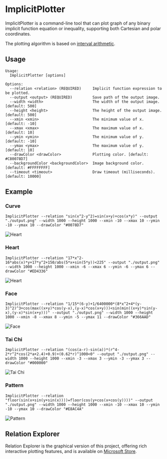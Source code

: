 # ImplicitPlotter

ImplicitPlotter is a command-line tool that can plot graph of any binary implicit function equation or inequality, supporting both Cartesian and polar coordinates.

The plotting algorithm is based on [interval arithmetic](https://www.dgp.toronto.edu/public_user/mooncake/papers/SIGGRAPH2001_Tupper.pdf).


## Usage

```
Usage:
  ImplicitPlotter [options]

Options:
  --relation <relation> (REQUIRED)     Implicit function expression to be plotted.
  --output <output> (REQUIRED)         Save path of the output image.
  --width <width>                      The width of the output image. [default: 500]
  --height <height>                    The height of the output image. [default: 500]
  --xmin <xmin>                        The minimum value of x. [default: -10]
  --xmax <xmax>                        The maximum value of x. [default: 10]
  --ymin <ymin>                        The minimum value of y. [default: -10]
  --ymax <ymax>                        The maximum value of y. [default: 10]
  --drawColor <drawColor>              Plotting color. [default: #C80078D7]
  --backgroundColor <backgroundColor>  Image background color. [default: #FFFFFFFF]
  --timeout <timeout>                  Draw timeout (milliseconds). [default: 10000]
```

## Example

### Curve

```shell
ImplicitPlotter --relation "sin(x^2-y^2)=sin(x+y)+cos(x*y)" --output "./output.png" --width 1000 --height 1000 --xmin -10 --xmax 10 --ymin -10 --ymax 10 --drawColor "#0078D7"
```

![Heart](./img/Curve.png)

### Heart

```shell
ImplicitPlotter --relation "17*x^2-16*abs(x)*y+17*y^2+150/abs(5*x+sin(5*y))<225" --output "./output.png" --width 1000 --height 1000 --xmin -6 --xmax 6 --ymin -6 --ymax 6 --drawColor "#ED4336"
```

![Heart](./img/Heart.png)

### Face

```shell
ImplicitPlotter --relation "1/15*(6-y)+1/6400000*(8*x^2+4*(y-3)^2)^3+cos(max((x+y)*cos(y-x),(y-x)*cos(x+y)))<sin(min((x+y)*sin(y-x),(y-x)*sin(x+y)))" --output "./output.png" --width 1000 --height 1000 --xmin -8 --xmax 8 --ymin -5 --ymax 11 --drawColor "#366AAD"
```

![Face](./img/Face.png)

### Tai Chi

```shell
ImplicitPlotter --relation "(cos(a-r)-sin(a))*(r^4-2*r^2*cos(2*a+2.4)+0.9)+(0.62*r)^1000<0" --output "./output.png" --width 1000 --height 1000 --xmin -3 --xmax 3 --ymin -3 --ymax 3 --drawColor "#000000"
```

![Tai Chi](./img/TaiChi.png)

### Pattern

```shell
ImplicitPlotter --relation "floor(sin(x+sin(y+sin(x))))=floor(cos(y+cos(x+cos(y))))" --output "./output.png" --width 1000 --height 1000 --xmin -10 --xmax 10 --ymin -10 --ymax 10 --drawColor "#E8AC4A"
```

![Pattern](./img/Pattern.png)

## Relation Explorer

Relation Explorer is the graphical version of this project, offering rich interactive plotting features, and is available on [Microsoft Store](https://apps.microsoft.com/detail/9NH7XQTS2QKH).
